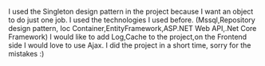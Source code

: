 I used the Singleton design pattern in the project because I want an object to do just one job.
I used the technologies I used before. (Mssql,Repository design pattern, Ioc Container,EntityFramework,ASP.NET Web API,.Net Core Framework)
I would like to add Log,Cache to the project,on the Frontend side I would love to use Ajax.
I did the project in a short time, sorry for the mistakes :)
